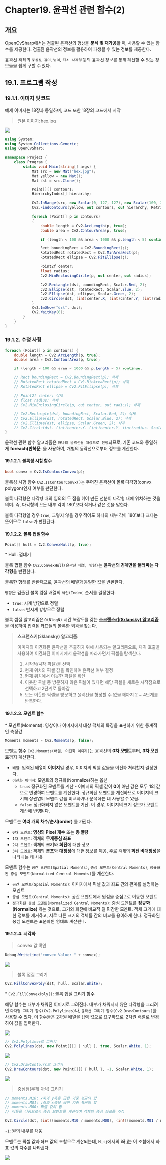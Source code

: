 # **Chapter19. 윤곽선 관련 함수(2)**

## **개요**
OpenCvSharp에서는 검출된 윤곽선의 형상을 **분석 및 재가공**할 때, 사용할 수 있는 함수를 제공한다. 검출된 윤곽선의 정보를 활용하여 파생될 수 있는 정보를 제공한다.

윤곽선 객체의 `중심점`, `길이`, `넓이`, `최소 사각형` 등의 윤곽선 정보를 통해 계산할 수 있는 정보들을 쉽게 구할 수 있다.

## **19.1. 프로그램 작성**

### **19.1.1. 이미지 및 코드**

예제 이미지는 18장과 동일하며, 코드 또한 18장의 코드에서 시작

> 원본 이미지: hex.jpg

![](./img/19/0.png)

```cs
using System;
using System.Collections.Generic;
using OpenCvSharp;

namespace Project {
    class Program {
        static void Main(string[] args) {
            Mat src = new Mat("hex.jpg");
            Mat yellow = new Mat();
            Mat dst = src.Clone();

            Point[][] contours;
            HierarchyIndex[] hierarchy;

            Cv2.InRange(src, new Scalar(0, 127, 127), new Scalar(100, 255, 255), yellow);
            Cv2.FindContours(yellow, out contours, out hierarchy, RetrievalModes.Tree, ContourApproximationModes.ApproxTC89KCOS);

            foreach (Point[] p in contours)
            {
                double length = Cv2.ArcLength(p, true);
                double area = Cv2.ContourArea(p, true);

                if (length < 100 && area < 1000 && p.Length < 5) continue;

                Rect boundingRect = Cv2.BoundingRect(p);
                RotatedRect rotatedRect = Cv2.MinAreaRect(p);
                RotatedRect ellipse = Cv2.FitEllipse(p);

                Point2f center;
                float radius;
                Cv2.MinEnclosingCircle(p, out center, out radius);

                Cv2.Rectangle(dst, boundingRect, Scalar.Red, 2);
                Cv2.Ellipse(dst, rotatedRect, Scalar.Blue, 2);
                Cv2.Ellipse(dst, ellipse, Scalar.Green, 2);
                Cv2.Circle(dst, (int)center.X, (int)center.Y, (int)radius, Scalar.Yellow, 2);
            }
            Cv2.ImShow("dst", dst);
            Cv2.WaitKey(0);
        }
    }
}
```

### **19.1.2. 수정 사항**

```cs
foreach (Point[] p in contours) {
    double length = Cv2.ArcLength(p, true);
    double area = Cv2.ContourArea(p, true);

    if (length < 100 && area < 1000 && p.Length < 5) continue;

    // Rect boundingRect = Cv2.BoundingRect(p); 삭제
    // RotatedRect rotatedRect = Cv2.MinAreaRect(p); 삭제
    // RotatedRect ellipse = Cv2.FitEllipse(p); 삭제

    // Point2f center; 삭제
    // float radius; 삭제
    // Cv2.MinEnclosingCircle(p, out center, out radius); 삭제

    // Cv2.Rectangle(dst, boundingRect, Scalar.Red, 2); 삭제
    // Cv2.Ellipse(dst, rotatedRect, Scalar.Blue, 2); 삭제
    // Cv2.Ellipse(dst, ellipse, Scalar.Green, 2); 삭제
    // Cv2.Circle(dst, (int)center.X, (int)center.Y, (int)radius, Scalar.Yellow, 2); 삭제
}
```

윤곽선 관련 함수 알고리즘은 `하나의 윤곽선을 대상으로 진행`되므로, 기존 코드와 동일하게 **foreach(반복문)** 을 사용하여, 개별의 윤곽선으로부터 정보를 계산한다.

#### **19.1.2.1. 볼록성 시험 함수**
```cs
bool convx = Cv2.IsContourConvex(p);
```
볼록성 시험 함수 `Cv2.IsContourConvx()`는 주어진 윤곽선이 볼록 다각형(convx polygon)인지 여부를 판단한다.

볼록 다각형은 다각형 내의 임의의 두 점을 이어 만든 선분이 다각형 내에 위치하는 것을 의미. 즉, 다각형의 모든 내부 각이 180˚보다 작거나 같은 것을 말한다.

볼록 다각형일 경우 `true`, 그렇지 않을 경우 적어도 하나의 내부 각이 180˚보다 크다는 뜻이므로 `false`가 반환된다.

#### **19.1.2.2. 볼록 껍질 함수**
```cs
Point[] hull = Cv2.ConvexHull(p, true);
```
\* Hull: 껍데기

볼록 껍질 함수 `Cv2.ConvexHull(윤곽선 배열, 방향)`는 **윤곽선의 경계면을 둘러싸는 다각형**을 반환한다.

볼록한 형태를 반환하므로, 윤곽선의 배열과 동일한 값을 반환한다.

`방향`은 검출된 볼록 껍질 배열의 `색인(Index)` 순서를 결정한다.
* `true`: 시계 방향으로 정렬
* `false`: 반시계 방향으로 정렬

볼록 껍질 알고리즘은 `O(NlogN)` 시간 복잡도를 갖는 <u>**스크랜스키(Sklansky) 알고리즘**</u>을 이용하여 입력된 좌표들의 볼록한 외곽을 찾는다.

> **스크랜스키(Sklansky) 알고리즘**: 
>
> 이미지의 이진화된 윤곽선을 추출하기 위해 사용되는 알고리즘으로, 재귀 호출을 사용하여 이진화된 이미지에서 윤곽선을 따라가면서 픽셀을 탐색한다.
>
> 1. 시작점(시작 픽셀)을 선택
> 2. 현재 위치의 픽셀 값을 확인하여 윤곽선 여부 결정
> 3. 현재 위치에서 이웃한 픽셀을 확인
> 4. 이웃한 픽셀 중 방문하지 않은 픽셀이 있다면 해당 픽셀을 새로운 시작점으로 선택하고 2단계로 돌아감
> 5. 모든 이웃한 픽셀을 방문하고 윤곽선을 형성할 수 없을 때까지 2 ~ 4단계를 반복한다.


#### **19.1.2.3. 모멘트 함수**
\* 모멘트(Moments): 영상이나 이미지에서 대상 객체의 특징을 표현하기 위한 통계적인 측정값

```cs
Moments moments = Cv2.Moments(p, false);
```

모멘트 함수 `Cv2.Moments(배열, 이진화 이미지)`는 윤곽선의 **0차 모멘트**부터, **3차 모멘트**까지 계산한다.

* `배열`: 입력된 배열이 **이미지**일 경우, 이미지의 픽셀 값들을 이진화 처리할지 결정한다.
* `이진화 이미지`: 모멘트의 정규화(Normalize)하는 옵션
  * `true`: 정규화된 모멘트를 계산 - 이미지의 픽셀 값이 **0**이 아닌 값은 모두 **1**의 값으로 변경하여 모멘트를 계산한다. 정규화된 모멘트를 계산하므로 이미지의 크기에 상관없이 모멘트 값을 비교하거나 분석하는 데 사용할 수 있음.
  * `false`: 정규화되지 않은 모멘트를 계산. 이 경우, 이미지의 크기 정보가 모멘트 계산에 반영된다.

모멘트는 **여러 개의 차수/순서(order)** 를 가진다.
* `0차 모멘트`: **영상의 Pixel 개수** 또는 **총 질량**
* `1차 모멘트`: 객체의 **무게중심 좌표**
* `2차 모멘트`: 객체의 **크기**와 **회전**에 대한 정보
* `3차 모멘트`: 객체의 **분포**와 **대칭성**에 대한 정보를 제공, 주로 객체의 **회전 비대칭성**을 나타내는 데 사용

모멘트 함수는 `공간 모멘트(Spatial Moments)`, `중심 모멘트(Central Moments)`, `정규화된 중심 모멘트(Normalized Central Moments)`를 계산한다.
* `공간 모멘트(Spatial Moments)`: 이미지에서 픽셀 값과 좌표 간의 관계를 설명하는 모멘트
* `중심 모멘트(Central Moments)`: 공간 모멘트에서 원점을 중심으로 이동한 모멘트
* `정규화된 중심 모멘트(Normalized Central Moments)`: 중심 모멘트를 **정규화(Normalize)** 하는 것으로, 크기와 회전에 비교적 덜 민감한 모멘트. 객체 크기에 대한 정보를 제거하고, 서로 다른 크기의 객체들 간의 비교를 용이하게 한다. 정규화된 중심 모멘트는 표준화된 형태로 계산된다.

#### **19.1.2.4. 시각화**

> convex 값 확인
```cs
Debug.WriteLine("convex Value: " + convex);
```

![](./img/19/convex.png)

> 볼록 껍질 그리기

```cs
Cv2.FillConvexPoly(dst, hull, Scalar.White);
```

\* `Cv2.FillConvexPoly()`: 볼록 껍질 그리기 함수

해당 함수는 내부가 채워진 이미지로 그려진다. 내부가 채워지지 않은 다각형을 그리려면 `다각형 그리기 함수(Cv2.Polylines)`나, `윤곽선 그리기 함수(Cv2.DrawContours)`를 사용할 수 있다. 이 함수들은 2차원 배열을 입력 값으로 요구하므로, 2차원 배열로 변경하여 값을 입력한다.

![](./img/19/fillconvexpoly.png)

```cs
// Cv2.Polylines로 그리기
Cv2.Polylines(dst, new Point[][] { hull }, true, Scalar.White, 1);
```

![](./img/19/polylines.png)

```cs
// Cv2.DrawContours로 그리기
Cv2.DrawContours(dst, new Point[][] { hull }, -1, Scalar.White, 1);
```

![](./img/19/drawcontours.png)

> 중심점(무게 중심) 그리기
```cs
// moments.M10: x축과 y축을 곱한 가중 평균의 합
// moments.M01: y축과 x축을 곱한 가중 평균의 합
// moments.M00: 픽셀 값의 합
// 이들을 나눔으로써 중심 모멘트를 계산하여 객체의 중심 좌표를 추정

Cv2.Circle(dst, (int)(moments.M10 / moments.M00), (int)(moments.M01 / moments.M00), 5, Scalar.Black, -1);
```
`-1`: 원의 내부를 채움

모멘트는 픽셀 값과 좌표 값의 조합으로 계산되는데, `M_ij`에서의 **i**와 **j**는 이 조합에서 좌표 값의 차수를 나타낸다.

![](./img/19/moment.png)